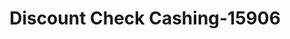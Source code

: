 ---
f_zip-code: 30135
f_state-code: GA
title: Discount Check Cashing-15906
f_phone: 770-942-4931
f_city-only: Douglasville
f_address: 7875 Sweetwater Dr Douglasville
f_location-unique-id: '15906'
slug: discount-check-cashing-15906
updated-on: '2024-05-30T13:46:58.046Z'
created-on: '2024-05-30T13:36:59.803Z'
published-on: '2024-05-30T13:54:32.469Z'
f_city-state: cms/city/douglasville-ga.md
f_company: cms/company/discount-check-cashing.md
f_state: cms/state/georgia.md
layout: '[payday-loan].html'
tags: payday-loan
---